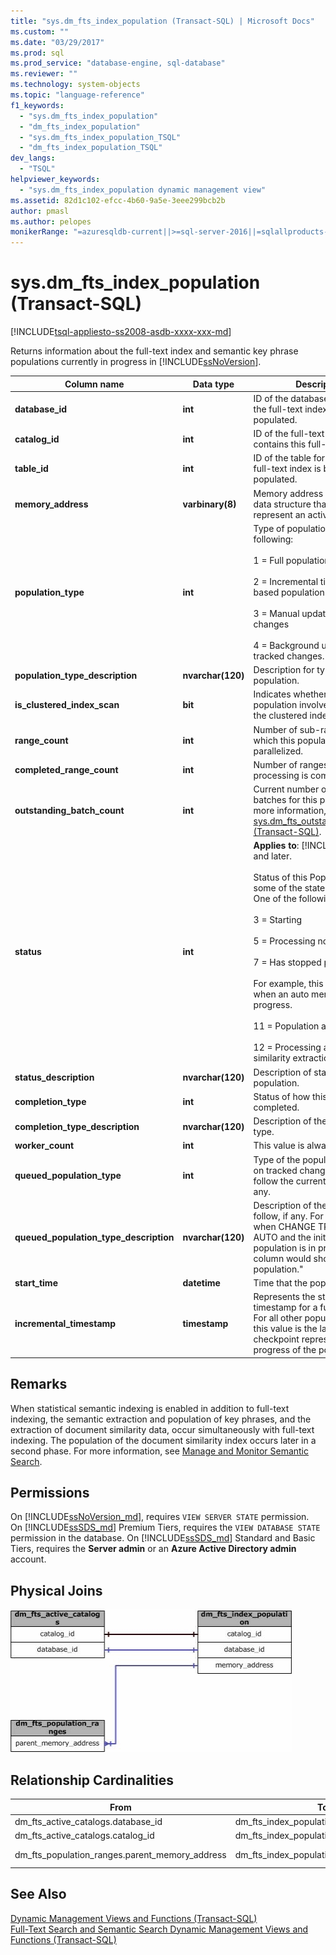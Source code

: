 ```yaml
---
title: "sys.dm_fts_index_population (Transact-SQL) | Microsoft Docs"
ms.custom: ""
ms.date: "03/29/2017"
ms.prod: sql
ms.prod_service: "database-engine, sql-database"
ms.reviewer: ""
ms.technology: system-objects
ms.topic: "language-reference"
f1_keywords: 
  - "sys.dm_fts_index_population"
  - "dm_fts_index_population"
  - "sys.dm_fts_index_population_TSQL"
  - "dm_fts_index_population_TSQL"
dev_langs: 
  - "TSQL"
helpviewer_keywords: 
  - "sys.dm_fts_index_population dynamic management view"
ms.assetid: 82d1c102-efcc-4b60-9a5e-3eee299bcb2b 
author: pmasl 
ms.author: pelopes
monikerRange: "=azuresqldb-current||>=sql-server-2016||=sqlallproducts-allversions||>=sql-server-linux-2017||=azuresqldb-mi-current"
---
```

# sys.dm_fts_index_population (Transact-SQL)
[!INCLUDE[tsql-appliesto-ss2008-asdb-xxxx-xxx-md](../../includes/tsql-appliesto-ss2008-asdb-xxxx-xxx-md.md)]

  Returns information about the full-text index and semantic key phrase populations currently in progress in [!INCLUDE[ssNoVersion](../../includes/ssnoversion-md.md)].  
 
|Column name|Data type|Description|  
|-----------------|---------------|-----------------|  
|**database_id**|**int**|ID of the database that contains the full-text index being populated.|  
|**catalog_id**|**int**|ID of the full-text catalog that contains this full-text index.|  
|**table_id**|**int**|ID of the table for which the full-text index is being populated.|  
|**memory_address**|**varbinary(8)**|Memory address of the internal data structure that is used to represent an active population.|  
|**population_type**|**int**|Type of population. One of the following:<br /><br /> 1 = Full population<br /><br /> 2 = Incremental timestamp-based population<br /><br /> 3 = Manual update of tracked changes<br /><br /> 4 = Background update of tracked changes.|  
|**population_type_description**|**nvarchar(120)**|Description for type of population.|  
|**is_clustered_index_scan**|**bit**|Indicates whether the population involves a scan on the clustered index.|  
|**range_count**|**int**|Number of sub-ranges into which this population has been parallelized.|  
|**completed_range_count**|**int**|Number of ranges for which processing is complete.|  
|**outstanding_batch_count**|**int**|Current number of outstanding batches for this population. For more information, see [sys.dm_fts_outstanding_batches &#40;Transact-SQL&#41;](../../relational-databases/system-dynamic-management-views/sys-dm-fts-outstanding-batches-transact-sql.md).|  
|**status**|**int**|**Applies to**: [!INCLUDE[ssSQL11](../../includes/sssql11-md.md)] and later.<br /><br /> Status of this Population. Note: some of the states are transient. One of the following:<br /><br /> 3 = Starting<br /><br /> 5 = Processing normally<br /><br /> 7 = Has stopped processing<br /><br /> For example, this status occurs when an auto merge is in progress.<br /><br /> 11 = Population aborted<br /><br /> 12 = Processing a semantic similarity extraction|  
|**status_description**|**nvarchar(120)**|Description of status of the population.|  
|**completion_type**|**int**|Status of how this population completed.|  
|**completion_type_description**|**nvarchar(120)**|Description of the completion type.|  
|**worker_count**|**int**|This value is always 0.|  
|**queued_population_type**|**int**|Type of the population, based on tracked changes, which will follow the current population, if any.|  
|**queued_population_type_description**|**nvarchar(120)**|Description of the population to follow, if any. For example, when CHANGE TRACKING = AUTO and the initial full population is in progress, this column would show "Auto population."|  
|**start_time**|**datetime**|Time that the population started.|  
|**incremental_timestamp**|**timestamp**|Represents the starting timestamp for a full population. For all other population types this value is the last committed checkpoint representing the progress of the populations.|  
  
## Remarks  
 When statistical semantic indexing is enabled in addition to full-text indexing, the semantic extraction and population of key phrases, and the extraction of document similarity data, occur simultaneously with full-text indexing. The population of the document similarity index occurs later in a second phase. For more information, see [Manage and Monitor Semantic Search](../../relational-databases/search/manage-and-monitor-semantic-search.md).  
  
## Permissions  

On [!INCLUDE[ssNoVersion_md](../../includes/ssnoversion-md.md)], requires `VIEW SERVER STATE` permission.   
On [!INCLUDE[ssSDS_md](../../includes/sssds-md.md)] Premium Tiers, requires the `VIEW DATABASE STATE` permission in the database. On [!INCLUDE[ssSDS_md](../../includes/sssds-md.md)] Standard and Basic Tiers, requires the  **Server admin** or an **Azure Active Directory admin** account.   
  
## Physical Joins  
 ![Significant joins of this dynamic management view](../../relational-databases/system-dynamic-management-views/media/join-dm-fts-index-population-1.gif "Significant joins of this dynamic management view")  
  
## Relationship Cardinalities  
  
|From|To|Relationship|  
|----------|--------|------------------|  
|dm_fts_active_catalogs.database_id|dm_fts_index_population.database_id|One-to-one|  
|dm_fts_active_catalogs.catalog_id|dm_fts_index_population.catalog_id|One-to-one|  
|dm_fts_population_ranges.parent_memory_address|dm_fts_index_population.memory_address|Many-to-one|  
  
## See Also  
 [Dynamic Management Views and Functions &#40;Transact-SQL&#41;](~/relational-databases/system-dynamic-management-views/system-dynamic-management-views.md)   
 [Full-Text Search and Semantic Search Dynamic Management Views and Functions &#40;Transact-SQL&#41;](../../relational-databases/system-dynamic-management-views/full-text-and-semantic-search-dynamic-management-views-functions.md)  
  
  

